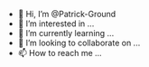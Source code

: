 - 👋 Hi, I’m @Patrick-Ground
- 👀 I’m interested in ...
- 🌱 I’m currently learning ...
- 💞️ I’m looking to collaborate on ...
- 📫 How to reach me ...

<!---
Patrick-Ground/Patrick-Ground is a ✨ special ✨ repository because its `README.md` (this file) appears on your GitHub profile.
You can click the Preview link to take a look at your changes.
--->
